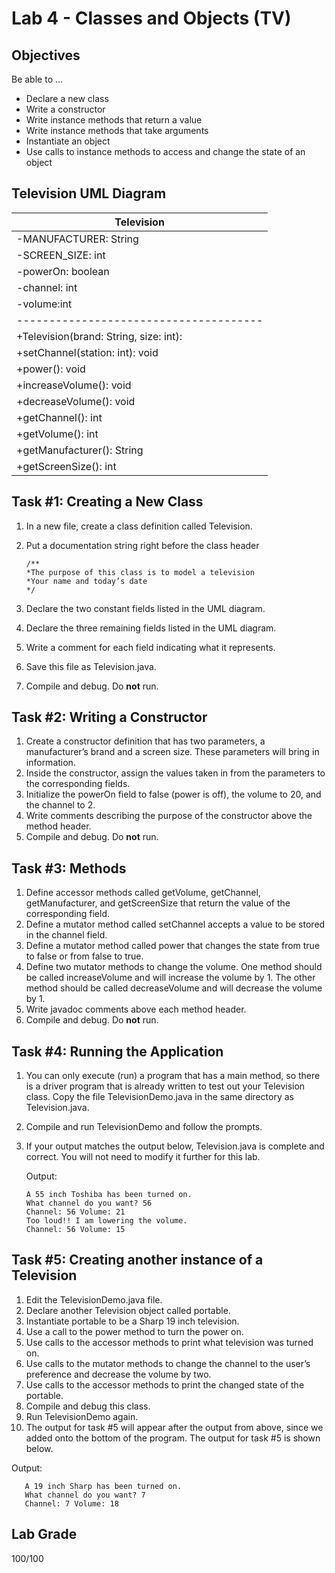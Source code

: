 # Lab 4 - Classes and Objects (TV)
## Objectives
Be able to ...
- Declare a new class 
- Write a constructor
- Write instance methods that return a value
- Write instance methods that take arguments
- Instantiate an object
- Use calls to instance methods to access and change the state of an object
## Television UML Diagram
| Television |
| - |
| -MANUFACTURER: String |
| -SCREEN_SIZE: int |
| -powerOn: boolean |
| -channel: int |
| -volume:int |
| -------------------------------------- |
| +Television(brand: String, size: int): |
| +setChannel(station: int): void |
| +power(): void |
| +increaseVolume(): void |
| +decreaseVolume(): void |
| +getChannel(): int |
| +getVolume(): int |
| +getManufacturer(): String |
| +getScreenSize(): int |
## Task #1: Creating a New Class
1. In a new file, create a class definition called Television.
2. Put a documentation string right before the class header 

       /**
       *The purpose of this class is to model a television
       *Your name and today’s date
       */
3. Declare the two constant fields listed in the UML diagram.
4. Declare the three remaining fields listed in the UML diagram.
5. Write a comment for each field indicating what it represents.
6. Save this file as Television.java.
7. Compile and debug. Do **not** run. 
## Task #2: Writing a Constructor
1. Create a constructor definition that has two parameters, a manufacturer’s brand and a screen size. These parameters will bring in information.
2. Inside the constructor, assign the values taken in from the parameters to the corresponding fields.
3. Initialize the powerOn field to false (power is off), the volume to 20, and the channel to 2.
4. Write comments describing the purpose of the constructor above the method header.
5. Compile and debug. Do **not** run. 
## Task #3: Methods
1. Define accessor methods called getVolume, getChannel, getManufacturer, and getScreenSize that return the value of the corresponding field.
2. Define a mutator method called setChannel accepts a value to be stored in the channel field. 
3. Define a mutator method called power that changes the state from true to false or from false to true.
4. Define two mutator methods to change the volume. One method should be called increaseVolume and will increase the volume by 1. The other method should be called decreaseVolume and will decrease the volume by 1.
5. Write javadoc comments above each method header.
6. Compile and debug. Do **not** run.  
## Task #4: Running the Application
1. You can only execute (run) a program that has a main method, so there is a driver program that is already written to test out your Television class. Copy the file TelevisionDemo.java in the same directory as Television.java.
2. Compile and run TelevisionDemo and follow the prompts. 
3. If your output matches the output below, Television.java is complete and correct. You will not need to modify it further for this lab.

   Output:

       A 55 inch Toshiba has been turned on.
       What channel do you want? 56
       Channel: 56 Volume: 21
       Too loud!! I am lowering the volume.
       Channel: 56 Volume: 15 
## Task #5: Creating another instance of a Television
1. Edit the TelevisionDemo.java file.
2. Declare another Television object called portable.
3. Instantiate portable to be a Sharp 19 inch television.
4. Use a call to the power method to turn the power on.
5. Use calls to the accessor methods to print what television was turned on.
6. Use calls to the mutator methods to change the channel to the user’s preference and decrease the volume by two.
7. Use calls to the accessor methods to print the changed state of the portable.
8. Compile and debug this class.
9. Run TelevisionDemo again.
10. The output for task #5 will appear after the output from above, since we added onto the bottom of the program. The output for task #5 is shown below.

   Output:

       A 19 inch Sharp has been turned on.
       What channel do you want? 7
       Channel: 7 Volume: 18 
## Lab Grade
100/100
